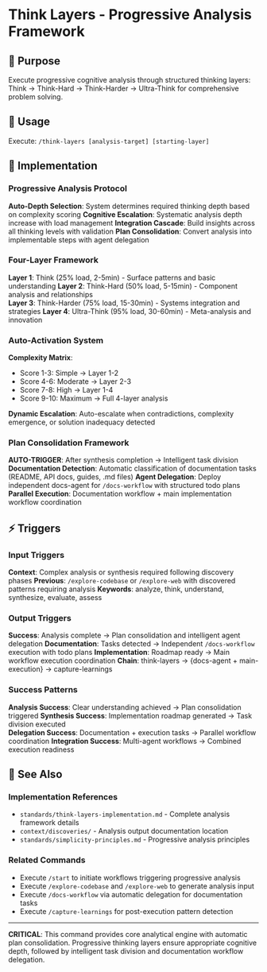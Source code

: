 # Think Layers - Progressive Analysis Framework

## 🎯 Purpose
Execute progressive cognitive analysis through structured thinking layers: Think → Think-Hard → Think-Harder → Ultra-Think for comprehensive problem solving.

## 🚀 Usage
Execute: `/think-layers [analysis-target] [starting-layer]`

## 🔧 Implementation

### Progressive Analysis Protocol
**Auto-Depth Selection**: System determines required thinking depth based on complexity scoring
**Cognitive Escalation**: Systematic analysis depth increase with load management
**Integration Cascade**: Build insights across all thinking levels with validation
**Plan Consolidation**: Convert analysis into implementable steps with agent delegation

### Four-Layer Framework
**Layer 1**: Think (25% load, 2-5min) - Surface patterns and basic understanding
**Layer 2**: Think-Hard (50% load, 5-15min) - Component analysis and relationships  
**Layer 3**: Think-Harder (75% load, 15-30min) - Systems integration and strategies
**Layer 4**: Ultra-Think (95% load, 30-60min) - Meta-analysis and innovation

### Auto-Activation System
**Complexity Matrix**:
- Score 1-3: Simple → Layer 1-2
- Score 4-6: Moderate → Layer 2-3  
- Score 7-8: High → Layer 1-4
- Score 9-10: Maximum → Full 4-layer analysis

**Dynamic Escalation**: Auto-escalate when contradictions, complexity emergence, or solution inadequacy detected

### Plan Consolidation Framework
**AUTO-TRIGGER**: After synthesis completion → Intelligent task division
**Documentation Detection**: Automatic classification of documentation tasks (README, API docs, guides, .md files)
**Agent Delegation**: Deploy independent docs-agent for `/docs-workflow` with structured todo plans
**Parallel Execution**: Documentation workflow + main implementation workflow coordination

## ⚡ Triggers

### Input Triggers
**Context**: Complex analysis or synthesis required following discovery phases
**Previous**: `/explore-codebase` or `/explore-web` with discovered patterns requiring analysis
**Keywords**: analyze, think, understand, synthesize, evaluate, assess

### Output Triggers
**Success**: Analysis complete → Plan consolidation and intelligent agent delegation
**Documentation**: Tasks detected → Independent `/docs-workflow` execution with todo plans
**Implementation**: Roadmap ready → Main workflow execution coordination
**Chain**: think-layers → {docs-agent + main-execution} → capture-learnings

### Success Patterns
**Analysis Success**: Clear understanding achieved → Plan consolidation triggered
**Synthesis Success**: Implementation roadmap generated → Task division executed  
**Delegation Success**: Documentation + execution tasks → Parallel workflow coordination
**Integration Success**: Multi-agent workflows → Combined execution readiness

## 🔗 See Also

### Implementation References
- `standards/think-layers-implementation.md` - Complete analysis framework details
- `context/discoveries/` - Analysis output documentation location
- `standards/simplicity-principles.md` - Progressive analysis principles

### Related Commands
- Execute `/start` to initiate workflows triggering progressive analysis
- Execute `/explore-codebase` and `/explore-web` to generate analysis input
- Execute `/docs-workflow` via automatic delegation for documentation tasks
- Execute `/capture-learnings` for post-execution pattern detection

---

**CRITICAL**: This command provides core analytical engine with automatic plan consolidation. Progressive thinking layers ensure appropriate cognitive depth, followed by intelligent task division and documentation workflow delegation.